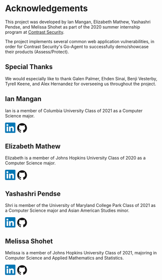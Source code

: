 # Acknowledgements
This project was developed by Ian Mangan, Elizabeth Mathew, Yashashri Pendse, and Melissa Shohet 
as part of the 2020 summer internship program at [Contrast Security](https://www.contrastsecurity.com).

The project implements several common web application vulnerabilities, in
order for Contrast Security's Go-Agent to successfully demo/showcase 
their products (Assess/Protect).

## Special Thanks
We would especially like to thank Galen Palmer, Ehden Sinai, Benji Vesterby, Tyrell Keene, and Alex Hernandez for overseeing us throughout
the project. 


## Ian Mangan
Ian is a member of Columbia University Class of 2021 as a Computer Science major. 

[![Ian Mangan LinkedIn](ln.png)](https://www.linkedin.com/in/<user>)
[![Ian Mangan Github](GitHub-Mark-32px.png)](https://github.com/<user>)

## Elizabeth Mathew
Elizabeth is a member of Johns Hopkins University Class of 2020 as a Computer Science major.

[![Elizabeth Mathew LinkedIn](ln.png)](https://www.linkedin.com/in/elizabeth-mathew/)
[![Elizabeth Mathew Github](GitHub-Mark-32px.png)](https://github.com/elizabethkm)

## Yashashri Pendse
Shri is member of the University of Maryland College Park Class of 2021 as a Computer Science major and Asian American Studies minor.

[![Yashashri Pendse LinkedIn](ln.png)](https://www.linkedin.com/in/<user>)
[![Yashashri Pendse Github](GitHub-Mark-32px.png)](https://github.com/<user>)

## Melissa Shohet
Melissa is a member of Johns Hopkins University Class of 2021, majoring in Computer Science
and Applied Mathematics and Statistics. 

[![Melissa Shohet LinkedIn](ln.png)](https://www.linkedin.com/in/melissa-shohet-6599871b2/)
[![Melissa Shohet Github](GitHub-Mark-32px.png)](https://github.com/melissashohet)